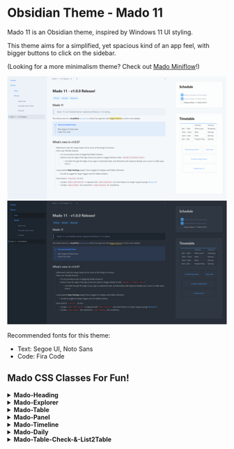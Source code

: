 # Obsidian Theme - Mado 11
 
Mado 11 is an Obsidian theme, inspired by Windows 11 UI styling.

This theme aims for a simplified, yet spacious kind of an app feel, with bigger buttons to click on the sidebar.

(Looking for a more minimalism theme? Check out [Mado Miniflow](https://github.com/hydescarf/Obsidian-Theme-Mado-Miniflow)!)

![](img/light-theme.png)
![](img/dark-theme.png)

Recommended fonts for this theme:
- Text: Segoe UI, Noto Sans
- Code: Fira Code


## Mado CSS Classes For Fun!
<details>
<summary><b>Mado-Heading</b></summary>

![](img/mado-heading.png)

```
cssclass: mado-heading
```
Transforming your normal note into more bulky block button design!

</details>
<details>
<summary><b>Mado-Explorer</b></summary>

![](img/mado-explorer.png)

```
cssclass: mado-explorer
```

When placed onto the sidebar, it will become exactly like how File Explorer would look like. A.k.a. pseudo-File Explorer!
There are rules for this to work:

```
1. You may only use <a>(link), <h1>(h1 heading) and <li>(list) in the note.
2. <a> will act as first level file title.
3. <h1> will act as first level folder title.
4. <li> will act as first level folder's children, where its contents should fill with just <a>, and itself should be placed below <h1>.
5. Second level folder, or nested <li>, is not possible.
6. For <h1> to be foldable, you have to enable the foldable option in the settings.

```

Example:

```
[[File 1]]
[[File 2]]
# Folder 1
- [[Listed File 1]]
- [[Listed File 2]]
[[File 3]]
```

</details>
<details>
<summary><b>Mado-Table</b></summary>

![](img/mado-table.png)

```
cssclass: mado-table
```

Turns your normal-looking table into a fancy spacious one! With more options provided for you to tweak the like of it.
Example:

```
cssclass: mado-table (special styling)
cssclass: mado-table-XXX (special styling with XXX being the options)
cssclass: mado-table-XXX, mado-table-XXX (special styling with multiple options)
```

```
Options:
mado-table-auto (auto-widen table size by its contents and center it)
mado-table-normal (no special styling, include this if you wish to use other options without special styling)

mado-table-stripe, mado-table-border (stripe/border design)
mado-table-left, mado-table-right, mado-table-top, mado-table-bottom (define table-header position)
mado-table-topless (remove table-header position on the top)
```

</details>
<details>
<summary><b>Mado-Panel</b></summary>

![](img/mado-panel.png)

```
cssclass: mado-panel
```

Turns your lists into panels! More fancy way to look and click. Also comes with options to tweak.
Example:

```
cssclass: mado-panel (transform all lists into panels)
cssclass: mado-panel-XXX (XXX being the options)
cssclass: mado-panel-XXX, mado-panel-XXX (including more options, in this case, only `auto` is available as an extra)

Options:
mado-panel-list (long and thin size, lists can be nested)
mado-panel-small, mado-panel-medium, mado-panel-large, mado-panel-long, mado-panel-short (define fixed-size, lists cannot be nested)
mado-panel-auto (maintain the minimum fixed-size of above, while auto-widen based on its contents, not applicable to mado-panel-list)
mado-panel-link (turns link into a full button. Must not mix with plain text inside a single list)
```

Rule:

```
1. Only <li>(list) will turn into panel.
2. The list can consist of <a>(link) or "[]"(Checkbox), or plain text.
3. Nested list is not available except for `mado-panel-list`.
```
Callout version is also available if you need only one part of the list to become panel.
Options in callout version can be chained directly. (Only `auto` and `link` are currently available to be chained)
Example:

```
> [!mado-panel-small-auto]
> - Listing
```

</details>
<details>
<summary><b>Mado-Timeline</b></summary>

![](img/mado-timeline.png)

```
cssclass: mado-timeline
```

Centers all of your element in the note! Not only that, using `<h1>` will form a huge space above it, while using `<h2>` will form a separator (a vertical `<hr>` or `---`) above it.

</details>
<details>
<summary><b>Mado-Daily</b></summary>

```
cssclass: mado-daily
```

![](img/mado-daily.png)

Feel like logging into a game to turn in for daily bonus? Well, now you can with this manual-stamp daily!
You can set the reward for every 2nd and 5th day, and then start filling in with any value or emoji in the empty cells. The reward will mark as checked when the previous cell is filled in.
Also, adding in another cssclass `mado-table` will give it a better looking, optional of course!

</details>
<details>
<summary><b>Mado-Table-Check-&-List2Table</b></summary>

![](img/mado-table-check.png)

```
cssclass: mado-table-check
```

Stamp a checkmark by manually using "strikethrough" (`~~~~`/`<del></del>`) inside the block, either on the value or beside the value!

```
> [!mado-list2table]
> - Title
>   - [ ] Checkboxes
>   - [ ] Checkboxes
```

Don't like manually stamping? Then try out callout `mado-list2table`! By turning a list of checklists into a pseudo-table, you can now mark a check on the block by directly clicking onto it!

</details>